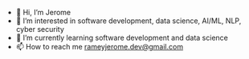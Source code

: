 - 👋 Hi, I’m Jerome
- 👀 I’m interested in software development, data science, AI/ML, NLP, cyber security
- 🌱 I’m currently learning software development and data science
- 📫 How to reach me rameyjerome.dev@gmail.com
